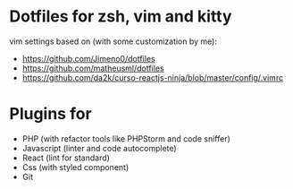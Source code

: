 # Dotfiles for zsh, vim and kitty

vim settings based on (with some customization by me):
* https://github.com/Jimeno0/dotfiles
* https://github.com/matheusml/dotfiles
* https://github.com/da2k/curso-reactjs-ninja/blob/master/config/.vimrc

# Plugins for

* PHP (with refactor tools like PHPStorm and code sniffer)
* Javascript (linter and code autocomplete)
* React (lint for standard)
* Css (with styled component)
* Git
